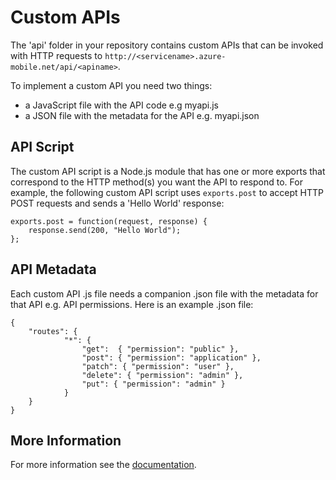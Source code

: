 ﻿# Custom APIs 

The 'api' folder in your repository contains custom APIs that can be invoked with HTTP requests to `http://<servicename>.azure-mobile.net/api/<apiname>`. 

To implement a custom API you need two things:

- a JavaScript file with the API code e.g myapi.js
- a JSON file with the metadata for the API e.g. myapi.json

## API Script

The custom API script is a Node.js module that has one or more exports that correspond to the HTTP method(s) you want the API to respond to. For example, the following custom API script uses `exports.post` to accept HTTP POST requests and sends a 'Hello World' response:

	exports.post = function(request, response) {
	    response.send(200, "Hello World");
	};

## API Metadata

Each custom API .js file needs a companion .json file with the metadata for that API e.g. API permissions. Here is an example .json file:

	{
	    "routes": {
	            "*": {
	                "get":  { "permission": "public" },
	                "post": { "permission": "application" },
	                "patch": { "permission": "user" },
	                "delete": { "permission": "admin" },
	                "put": { "permission": "admin" }
	            }
	    }
	}

## More Information

For more information see the [documentation](http://go.microsoft.com/fwlink/?LinkID=307138&clcid=0x409).